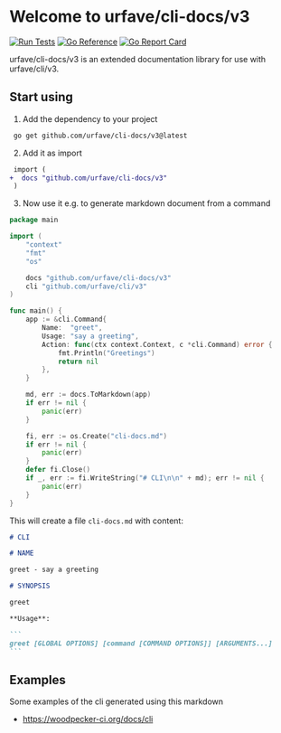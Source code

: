 # Welcome to urfave/cli-docs/v3

[![Run Tests](https://github.com/urfave/cli-docs/actions/workflows/main.yml/badge.svg)](https://github.com/urfave/cli-docs/actions/workflows/main.yml)
[![Go Reference](https://pkg.go.dev/badge/github.com/urfave/cli-docs/v3.svg)](https://pkg.go.dev/github.com/urfave/cli-docs/v3)
[![Go Report Card](https://goreportcard.com/badge/github.com/urfave/cli-docs/v3)](https://goreportcard.com/report/github.com/urfave/cli-docs/v3)

urfave/cli-docs/v3 is an extended documentation library for use with urfave/cli/v3.

## Start using

1. Add the dependency to your project

```sh
 go get github.com/urfave/cli-docs/v3@latest
 ```

2. Add it as import

```diff
 import (
+  docs "github.com/urfave/cli-docs/v3"
 )
```

3. Now use it e.g. to generate markdown document from a command

```go
package main

import (
    "context"
    "fmt"
    "os"

    docs "github.com/urfave/cli-docs/v3"
    cli "github.com/urfave/cli/v3"
)

func main() {
    app := &cli.Command{
        Name:  "greet",
        Usage: "say a greeting",
        Action: func(ctx context.Context, c *cli.Command) error {
            fmt.Println("Greetings")
            return nil
        },
    }

    md, err := docs.ToMarkdown(app)
    if err != nil {
        panic(err)
    }

    fi, err := os.Create("cli-docs.md")
    if err != nil {
        panic(err)
    }
    defer fi.Close()
    if _, err := fi.WriteString("# CLI\n\n" + md); err != nil {
        panic(err)
    }
}
```

This will create a file `cli-docs.md` with content:

````md
# CLI

# NAME

greet - say a greeting

# SYNOPSIS

greet

**Usage**:

```
greet [GLOBAL OPTIONS] [command [COMMAND OPTIONS]] [ARGUMENTS...]
```

````

## Examples
Some examples of the cli generated using this markdown
* https://woodpecker-ci.org/docs/cli
